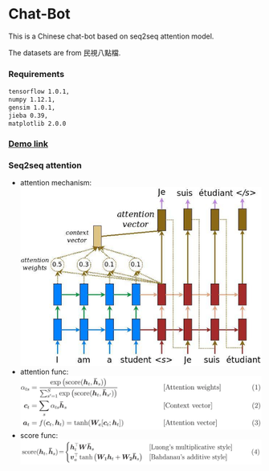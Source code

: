 # Chat-Bot

This is a Chinese chat-bot based on seq2seq attention model.

The datasets are from 民視八點檔.

### Requirements

    tensorflow 1.0.1,
    numpy 1.12.1,
    gensim 1.0.1,
    jieba 0.39,
    matplotlib 2.0.0

### <a href="chatbotdemolab301j.azurewebsites.net">Demo link</a>
   
    
### Seq2seq attention

- attention mechanism:
![jpg](./imgs/attention_mechanism.jpg)
- attention func:
![jpg](./imgs/attention_equation_0.jpg)
- score func:
![jpg](./imgs/attention_equation_1.jpg)
